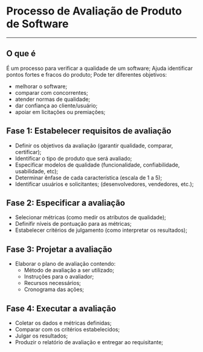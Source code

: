 # Processo de Avaliação de Produto de Software

---


## O que é

É um processo para verificar a qualidade de um software;
Ajuda identificar pontos fortes e fracos do produto;
Pode ter diferentes objetivos:

- melhorar o software;
- comparar com concorrentes;
- atender normas de qualidade;
- dar confiança ao cliente/usuário;
- apoiar em licitações ou premiações;

## Fase 1: Estabelecer requisitos de avaliação

- Definir os objetivos da avaliação (garantir qualidade, comparar, certificar);
- Identificar o tipo de produto que será avaliado;
- Especificar modelos de qualidade (funcionalidade, confiabilidade, usabilidade, etc);
- Determinar ênfase de cada característica (escala de 1 a 5);
- Identificar usuários e solicitantes; (desenvolvedores, vendedores, etc.);

## Fase 2: Especificar a avaliação

- Selecionar métricas (como medir os atributos de qualidade);
- Definifir níveis de pontuação para as métricas;
- Estabelecer critérios de julgamento (como interpretar os resultados);

## Fase 3: Projetar a avaliação

- Elaborar o plano de avaliação contendo:
    - Método de avaliação a ser utilizado;
    - Instruções para o avaliador;
    - Recursos necessários;
    - Cronograma das ações;

## Fase 4: Executar a avaliação

- Coletar os dados e métricas definidas;
- Comparar com os critérios estabelecidos;
- Julgar os resultados;
- Produzir o relatório de avaliação e entregar ao requisitante;

